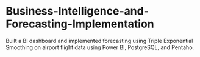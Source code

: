 # Business-Intelligence-and-Forecasting-Implementation
Built a BI dashboard and implemented forecasting using Triple Exponential Smoothing on airport flight data using Power BI, PostgreSQL, and Pentaho.

